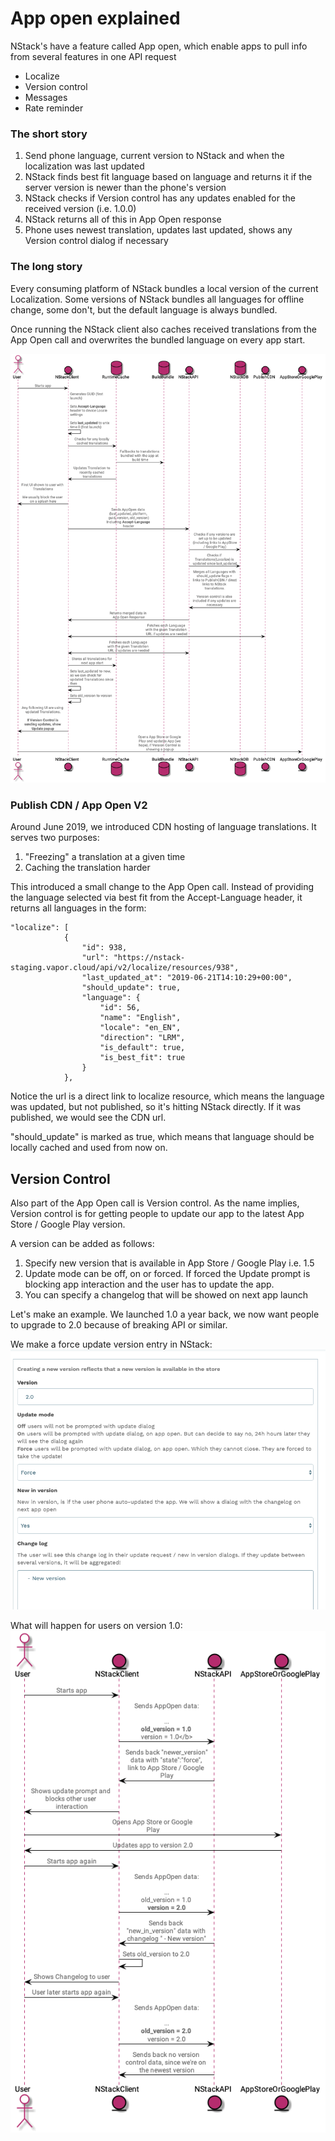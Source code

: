 # App open explained

NStack's have a feature called App open, which enable apps to pull info from several features in one API request

 - Localize
 - Version control
 - Messages
 - Rate reminder 

### The short story

1. Send phone language, current version to NStack and when the localization was last updated
2. NStack finds best fit language based on language and returns it if the server version is newer than the phone's version
3. NStack checks if Version control has any updates enabled for the received version (i.e. 1.0.0) 
4. NStack returns all of this in App Open response
5. Phone uses newest translation, updates last updated, shows any Version control dialog if necessary

### The long story

Every consuming platform of NStack bundles a local version of the current Localization. Some versions of NStack bundles all languages for offline change, some don't, but the default language is always bundled. 

Once running the NStack client also caches received translations from the App Open call and overwrites the bundled language on every app start.

![App open sequence](../images/HowItWorks/App_Open_Sequence.png)

### Publish CDN / App Open V2
Around June 2019, we introduced CDN hosting of language translations. It serves two purposes:

1. "Freezing" a translation at a given time
2. Caching the translation harder

This introduced a small change to the App Open call. Instead of providing the language selected via best fit from the Accept-Language header, it returns all languages in the form:

```
"localize": [
            {
                "id": 938,
                "url": "https://nstack-staging.vapor.cloud/api/v2/localize/resources/938",
                "last_updated_at": "2019-06-21T14:10:29+00:00",
                "should_update": true,
                "language": {
                    "id": 56,
                    "name": "English",
                    "locale": "en_EN",
                    "direction": "LRM",
                    "is_default": true,
                    "is_best_fit": true
                }
            },
```

Notice the url is a direct link to localize resource, which means the language was updated, but not published, so it's hitting NStack directly. If it was published, we would see the CDN url.

"should_update" is marked as true, which means that language should be locally cached and used from now on.

## Version Control
Also part of the App Open call is Version control. As the name implies, Version control is for getting people to update our app to the latest App Store / Google Play version.

A version can be added as follows:

1. Specify new version that is available in App Store / Google Play i.e. 1.5
2. Update mode can be off, on or forced. If forced the Update prompt is blocking app interaction and the user has to update the app.
3. You can specify a changelog that will be showed on next app launch

Let's make an example. We launched 1.0 a year back, we now want people to upgrade to 2.0 because of breaking API or similar.

We make a force update version entry in NStack:
![WEB version control configuration](../images/HowItWorks/WEB_Version_Control.png)

What will happen for users on version 1.0:
![App Open Sequence version control](../images/HowItWorks/App_Open_Sequence_version.png)